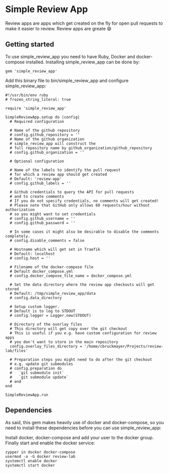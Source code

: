 # Simple Review App

Review apps are apps which get created on the fly for open pull requests to make it easier to review. Review apps are greate :smile:

## Getting started

To use simple_review_app you need to have Ruby, Docker and docker-compose installed. Installing simple_review_app can be done by:

```
gem 'simple_review_app'
```

Add this binary file to bin/simple_review_app and configure simple_review_app:

```
#!/usr/bin/env ruby
# frozen_string_literal: true

require 'simple_review_app'

SimpleReviewApp.setup do |config|
  # Required configuration
  
  # Name of the github repository
  # config.github_repository = ''
  # Name of the github organization
  # simple_review_app will construct the
  # full repository name by github_organization/github_repository
  # config.github_organization = ''

  # Optional configuration
  
  # Name of the labels to identify the pull request
  # for which a review app should get created
  # Default: 'review-app'
  # config.github_labels = ''
  
  # Github credentials to query the API for pull requests
  # and to create comments
  # If you do not specify credentials, no comments will get created!
  # Please note that GitHub only allows 60 requests/hour without authorization
  # so you might want to set credentials
  # config.github_username = ''
  # config.github_password = ''
  
  # In some cases it might also be desirable to disable the comments completely.
  # config.disable_comments = false
  
  # Hostname which will get set in Traefik
  # Default: localhost
  # config.host = ''

  # Filename of the docker-compose file
  # Default docker_compose.yml
  # config.docker_compose_file_name = docker_compose.yml

  # Set the data directory where the review app checkouts will get stored
  # Default: /tmp/simple_review_app/data
  # config.data_directory

  # Setup custom logger.
  # Default is to log to STDOUT
  # config.logger = Logger.new(STDOUT)

  # Directory of the overlay files
  # This directory will get copy over the git checkout
  # This is useful if you e.g. have custom configuration for review apps
  # you don't want to store in the main repository
  config.overlay_files_directory = '/home/cbruckmayer/Projects/review-lab/files'

  # Preparation steps you might need to do after the git checkout 
  # e.g. update git submodules
  # config.preparation do
  #   `git submodule init`
  #   `git submodule update`
  # end
end

SimpleReviewApp.run
```

## Dependencies

As said, this gem makes heavily use of docker and docker-compose, so you need to install these dependencies before you can use simple_review_app:

Install docker, docker-compose and add your user to the docker group. Finally start and enable the docker service:

```
zypper in docker docker-compose
usermod -a -G docker review-lab
systemctl enable docker
systemctl start docker
```
